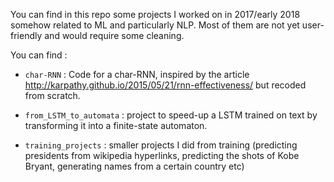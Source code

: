 You can find in this repo some projects I worked on in 2017/early 2018 somehow related to ML and particularly NLP. Most of them are not yet user-friendly and would require some cleaning.

You can find :

- `char-RNN` : Code for a char-RNN, inspired by the article http://karpathy.github.io/2015/05/21/rnn-effectiveness/ but recoded from scratch.

- `from_LSTM_to_automata` : project to speed-up a LSTM trained on text by transforming it into a finite-state automaton.

- `training_projects` : smaller projects I did from training (predicting presidents from wikipedia hyperlinks, predicting the shots of Kobe Bryant, generating names from a certain country etc)


